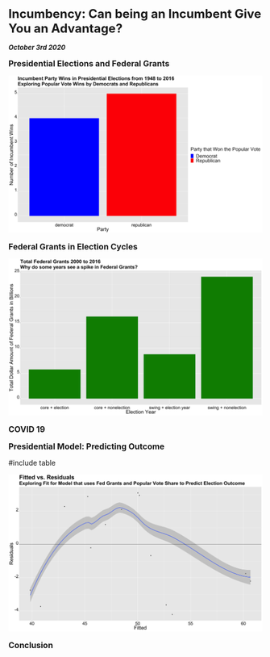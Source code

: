 **<font size="5"> Incumbency: Can being an Incumbent Give You an Advantage? </font>**

_**<font size="2"> October 3rd 2020 </font>**_



**<font size="3"> Presidential Elections and Federal Grants  </font>**





![Incumbent Federal Grants Historial](incumbent_historical.png)




**<font size="3">  Federal Grants in Election Cycles </font>**




![Incumbent Federal Grants in Election Cycles](incumbent_grants.png)





**<font size="3">  COVID 19 </font>**






**<font size="3">  Presidential Model: Predicting Outcome </font>**


#include table


![Incumbent Federal Grants Residual Grants](incumbent_residuals.png)





**<font size="3">  Conclusion </font>**







